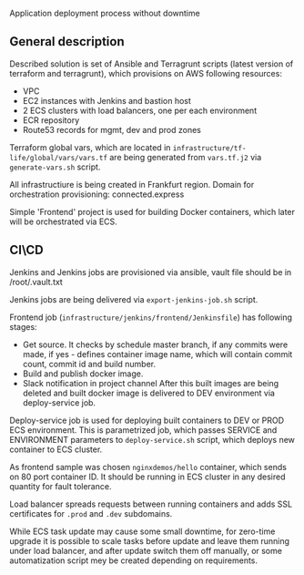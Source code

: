 Application deployment process without downtime

General description
---------

Described solution is set of Ansible and Terragrunt scripts (latest version of terraform and terragrunt), which provisions on  AWS following resources:
* VPC
* EC2 instances with Jenkins and bastion host
* 2 ECS clusters with load balancers, one per each environment
* ECR repository
* Route53 records for mgmt, dev and prod zones

Terraform global vars, which are located in `infrastructure/tf-life/global/vars/vars.tf` are being generated from `vars.tf.j2` via `generate-vars.sh` script.	

All infrastructiure is being created in Frankfurt region. Domain for orchestration provisioning: connected.express 

Simple 'Frontend' project is used for building Docker containers, which later will be orchestrated via ECS.

CI\CD
---------

Jenkins and Jenkins jobs are provisioned via ansible, vault file should be in /root/.vault.txt

Jenkins jobs are being delivered via `export-jenkins-job.sh` script.

Frontend job (`infrastructure/jenkins/frontend/Jenkinsfile`) has following stages:
* Get source. It checks by schedule master branch, if any commits were made, if yes - defines container image name, which will contain commit count, commit id and build number.
* Build and publish docker image. 
* Slack notification in project channel
  After this built images are being deleted and built docker image is delivered to DEV environment via deploy-service job.

Deploy-service job is used for deploying built containers to DEV or PROD ECS environment. This is parametrized job, which passes SERVICE and ENVIRONMENT parameters to `deploy-service.sh` script, which deploys new container to ECS cluster.

As frontend sample was chosen `nginxdemos/hello` container, which sends on 80 port container ID.
It should be running in ECS cluster in any desired quantity for fault tolerance.

Load balancer spreads requests between running containers and adds SSL certificates for `.prod` and `.dev` subdomains.

While ECS task update may cause some small downtime, for zero-time upgrade it is possible to scale tasks before update and leave them running under load balancer, and after update switch them off manually, or some automatization script mey be created depending on requirements.
